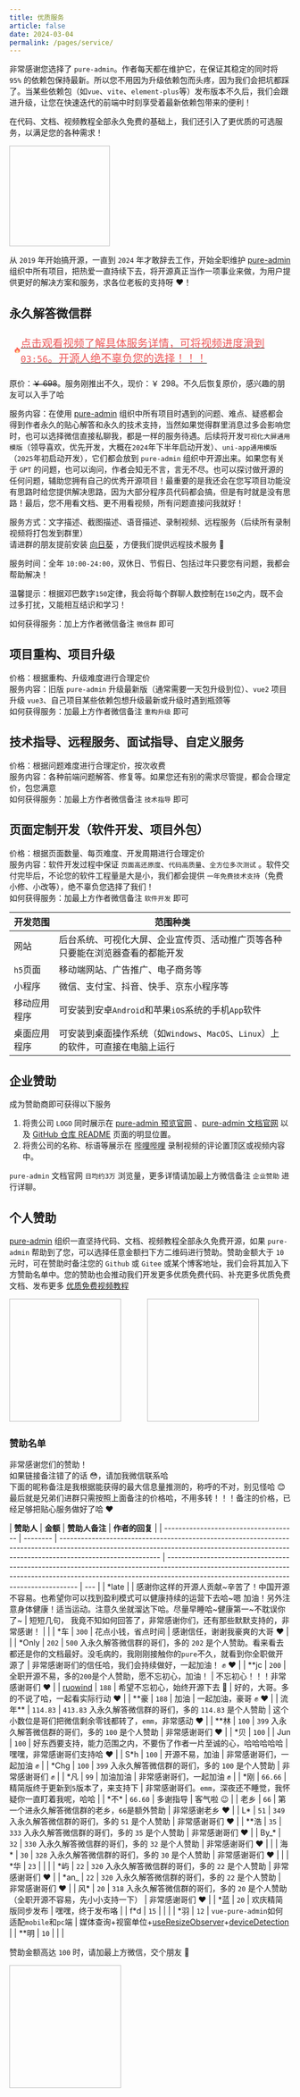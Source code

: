 ```yaml
---
title: 优质服务
article: false
date: 2024-03-04
permalink: /pages/service/
---
```


非常感谢您选择了 `pure-admin`。作者每天都在维护它，在保证其稳定的同时将 `95%` 的依赖包保持最新。所以您不用因为升级依赖包而头疼，因为我们会把坑都踩了。当某些依赖包（如`vue`、`vite`、`element-plus`等）发布版本不久后，我们会跟进升级，让您在快速迭代的前端中时刻享受着最新依赖包带来的便利！

在代码、文档、视频教程全部永久免费的基础上，我们还引入了更优质的可选服务，以满足您的各种需求！

<img :src="$withBase('/img/support/addWx.jpg')" width="180px" height="180px" />

从 `2019` 年开始搞开源，一直到 `2024` 年才敢辞去工作，开始全职维护 [pure-admin](https://github.com/pure-admin) 组织中所有项目，把热爱一直持续下去，将开源真正当作一项事业来做，为用户提供更好的解决方案和服务，求各位老板的支持呀 ❤️！

## 永久解答微信群

<a href="https://www.bilibili.com/video/BV15r421W7U9/"
style="background: var(--videoBgColor);padding:8px;border-radius: 6px;margin-bottom: 4px;display: flex;align-items: center;font-size: 19px;">
<svg t="1668145036658" viewBox="0 0 1024 1024" version="1.1" xmlns="http://www.w3.org/2000/svg"
	width="20" height="20">
<path d="M428.6976 107.3152c-6.5024 72.192-36.352 207.2576-160.256 337.408 3.6864-48.0256-7.1168-83.7632-19.0464-107.6736-6.6048-13.1584-26.0608-10.5984-28.8768 3.84-5.7344 29.44-20.5824 75.0592-57.6 137.7792-71.6288 121.3952-62.5664 459.8784 340.736 459.8784s430.4384-352.8192 373.1456-496.0256c-37.376-93.44-93.952-152.5248-128.8192-182.3232-11.4176-9.7792-29.1328-1.9456-29.5936 13.056-0.9216 30.464-7.3216 73.3696-33.0752 102.144-0.6656-52.7872-38.144-208.384-202.4448-296.8576-23.296-12.544-51.7632 2.4576-54.1696 28.7744z"
		fill="#FF5D50" p-id="3479">
</path>
<path d="M702.2592 678.4c-4.1984-45.056-60.672-166.5536-212.6336-246.4256-10.5984-5.5808-23.0912 3.1232-21.504 15.0016 6.2464 46.848 12.9536 140.4928-24.064 184.7296 4.0448-40.3968-18.1248-73.8304-36.6592-94.3104-8.3968-9.216-23.552-4.6592-25.4976 7.68-3.5328 22.3232-12.8512 56.2688-36.5568 97.9456-42.0864 74.0352-86.9888 188.672 124.5696 294.656 10.9568 0.5632 22.1696 0.8704 33.7408 0.8704 11.2128 0 22.0672-0.3072 32.7168-0.8704 158.2592-59.4944 173.4656-177.9712 165.888-259.2768z"
		fill="#FFDF99" p-id="3480">
</path>
</svg>
<span style="color: #ed5858">
点击观看视频了解具体服务详情，可将视频进度滑到`03:56`。开源人绝不辜负您的选择！！！
</span>
</a>

<p>原价：<span class="doc-deleted">￥ 698</span>。服务刚推出不久，现价：￥ 298。不久后恢复原价，感兴趣的朋友可以入手了哈</p>

服务内容：在使用 [pure-admin](https://github.com/pure-admin) 组织中所有项目时遇到的问题、难点、疑惑都会得到作者永久的贴心解答和永久的技术支持，当然如果觉得群里消息过多会影响您时，也可以选择微信直接私聊我，都是一样的服务待遇。后续将开发`可视化大屏通用模版`（领导喜欢，优先开发，大概在`2024`年下半年启动开发）、`uni-app通用模版`（`2025`年初启动开发），它们都会放到 `pure-admin` 组织中开源出来。如果您有关于 `GPT` 的问题，也可以询问，作者会知无不言，言无不尽。也可以探讨做开源的任何问题，辅助您拥有自己的优秀开源项目！最重要的是我还会在您写项目功能没有思路时给您提供解决思路，因为大部分程序员代码都会搞，但是有时就是没有思路！最后，您不用看文档、更不用看视频，所有问题直接问我就好！

服务方式：文字描述、截图描述、语音描述、录制视频、远程服务（后续所有录制视频将打包发到群里）  
请进群的朋友提前安装 [向日葵](https://sunlogin.oray.com/download?categ=personal) ，方便我们提供远程技术服务 🤝

服务时间：全年 `10:00-24:00`，双休日、节假日、包括过年只要您有问题，我都会帮助解决！

温馨提示：根据邓巴数字`150`定律，我会将每个群聊人数控制在`150`之内，既不会过多打扰，又能相互结识和学习！

如何获得服务：加上方作者微信备注 `微信群` 即可

## 项目重构、项目升级

价格：根据重构、升级难度进行合理定价  
服务内容：旧版 `pure-admin` 升级最新版（通常需要一天包升级到位）、`vue2` 项目升级 `vue3`、自己项目某些依赖包想升级最新或升级时遇到瓶颈等  
如何获得服务：加最上方作者微信备注 `重构升级` 即可

## 技术指导、远程服务、面试指导、自定义服务

价格：根据问题难度进行合理定价，按次收费  
服务内容：各种前端问题解答、修复等。如果您还有别的需求尽管提，都会合理定价，包您满意  
如何获得服务：加最上方作者微信备注 `技术指导` 即可

## 页面定制开发（软件开发、项目外包）

价格：根据页面数量、每页难度、开发周期进行合理定价  
服务内容：软件开发过程中保证 `页面高还原度`、`代码高质量`、`全方位多次测试` 。软件交付完毕后，不论您的软件工程量是大是小，我们都会提供 `一年免费技术支持`（免费小修、小改等），绝不辜负您选择了我们！  
如何获得服务：加最上方作者微信备注 `软件开发` 即可

| **开发范围** | **范围种类**                                                                      |
| ------------ | --------------------------------------------------------------------------------- |
| 网站         | 后台系统、可视化大屏、企业宣传页、活动推广页等各种只要能在浏览器查看的都能开发    |
| `h5`页面     | 移动端网站、广告推广、电子商务等                                                  |
| 小程序       | 微信、支付宝、抖音、快手、京东小程序等                                            |
| 移动应用程序 | 可安装到安卓`Android`和苹果`iOS`系统的手机`App`软件                               |
| 桌面应用程序 | 可安装到桌面操作系统（如`Windows`、`MacOS`、`Linux`）上的软件，可直接在电脑上运行 |

## 企业赞助

成为赞助商即可获得以下服务

1. 将贵公司 `LOGO` 同时展示在 [pure-admin 预览官网](https://yiming_chang.gitee.io/vue-pure-admin) 、[pure-admin 文档官网](https://yiming_chang.gitee.io/pure-admin-doc/) 以及 [GitHub 仓库 README](https://github.com/pure-admin/vue-pure-admin/blob/main/README.md) 页面的明显位置。
2. 将贵公司的名称、标语等展示在 [哔哩哔哩](https://space.bilibili.com/301103230) 录制视频的评论置顶区或视频内容中。

`pure-admin` 文档官网 `日均约3万` 浏览量，更多详情请加最上方微信备注 `企业赞助` 进行详聊。

## 个人赞助

[pure-admin](https://github.com/pure-admin) 组织一直坚持代码、文档、视频教程全部永久免费开源，如果 `pure-admin` 帮助到了您，可以选择任意金额扫下方二维码进行赞助。赞助金额大于 `10` 元时，可在赞助时备注您的 `Github` 或 `Gitee` 或某个博客地址，我们会将其加入下方赞助名单中。您的赞助也会推动我们开发更多优质免费代码、补充更多优质免费文档、发布更多 [优质免费视频教程](https://space.bilibili.com/301103230)

<div>
<img :src="$withBase('/img/support/ali.png')" width="200px" height="220px" />
&nbsp;&nbsp;&nbsp;&nbsp;&nbsp;&nbsp;&nbsp;&nbsp;&nbsp;&nbsp;
<img :src="$withBase('/img/support/wx.jpg')" width="200px" height="220px" />
</div>

### 赞助名单

非常感谢您们的赞助！  
如果链接备注错了的话 😳，请加我微信联系哈  
下面的昵称备注是我根据能获得的最大信息量推测的，称呼的不对，别见怪哈 😊  
最后就是兄弟们进群只需按照上面备注的价格哈，不用多转！！！备注的价格，已经足够把贴心服务做好了哈 ❤️

| **赞助人**                            | **金额** | **赞助人备注**                                                                                                                                                                           | **作者的回复**                                                                                                                                                                                                    |
| ------------------------------------- | -------- | ---------------------------------------------------------------------------------------------------------------------------------------------------------------------------------------- | ----------------------------------------------------------------------------------------------------------------------------------------------------------------------------------------------------------------- | --- |
| \*late                                |          | 感谢你这样的开源人贡献~辛苦了！中国开源不容易。也希望你可以找到盈利模式可以健康持续的运营下去哈~嗯 加油！另外注意身体健康！适当运动。注意久坐就溜达下哈。尽量早睡哈~健康第一~不耽误你了~ | 短短几句， 我竟不知如何回答了，非常感谢你们，还有那些默默支持的，非常感谢！                                                                                                                                       |     |
| \*车                                  | `300`    | 花点小钱，省点时间                                                                                                                                                                       | 感谢信任，谢谢我豪爽的大哥 ❤️                                                                                                                                                                                     |     |
| \*Only                                | `202`    | `500` 入永久解答微信群的哥们，多的 `202` 是个人赞助。看来看去都还是你的文档最好。没毛病的，我刚刚接触你的`pure`不久，就看到你全职做开源了                                                | 非常感谢哥们的信任哈，我们会持续做好，一起加油！ ✊ ❤️                                                                                                                                                            |
| \*\*jc                                | `200`    | 全职开源不易，多的`200`是个人赞助，愿不忘初心，加油！                                                                                                                                    | 不忘初心！！！非常感谢哥们 ❤️                                                                                                                                                                                     |
| [ruowind](https://github.com/ruowind) | `188`    | 希望不忘初心，始终开源下去 👏                                                                                                                                                            | 好的，大哥。多的不说了哈，一起看实际行动 ❤️                                                                                                                                                                       |
| \*\*豪                                | `188`    | 加油                                                                                                                                                                                     | 一起加油，豪哥 ✊ ❤️                                                                                                                                                                                              |
| 流年\*\*                              | `114.83` | `413.83` 入永久解答微信群的哥们，多的 `114.83` 是个人赞助                                                                                                                                | 这个小数位是哥们把微信剩余零钱都转了，`emm`，非常感动 ❤️                                                                                                                                                          |
| \*\*林                                | `100`    | `399` 入永久解答微信群的哥们，多的 `100` 是个人赞助                                                                                                                                      | 非常感谢哥们 ❤️                                                                                                                                                                                                   |
| \*贝                                  | `100`    |
| Jun                                   | `100`    | 好东西要支持，能力范围之内，不要伤了作者一片至诚的心，哈哈哈哈哈                                                                                                                         | 嘿嘿，非常感谢哥们支持哈 ❤️                                                                                                                                                                                       |
| S\*h                                  | `100`    | 开源不易，加油                                                                                                                                                                           | 非常感谢哥们，一起加油 ✊                                                                                                                                                                                         |
| \*Chg                                 | `100`    | `399` 入永久解答微信群的哥们，多的 `100` 是个人赞助                                                                                                                                      | 非常感谢哥们 ✊                                                                                                                                                                                                   |
| \*凡                                  | `99`     | 加油加油                                                                                                                                                                                 | 非常感谢哥们，一起加油 ✊                                                                                                                                                                                         |
| \*刚                                  | `66.66`  | 精简版终于更新到`5`版本了，来支持下                                                                                                                                                      | 非常感谢哥们。`emm`，深夜还不睡觉，我怀疑你一直盯着我呢，哈哈                                                                                                                                                     |
| \*不\*                                | `66.60`  | 多谢指导                                                                                                                                                                                 | 客气啦 😉                                                                                                                                                                                                         |
| 老乡                                  | `66`     | 第一个进永久解答微信群的老乡，`66`是额外赞助                                                                                                                                             | 非常感谢老乡 ❤️                                                                                                                                                                                                   |
| L\*                                   | `51`     | `349` 入永久解答微信群的哥们，多的 `51` 是个人赞助                                                                                                                                       | 非常感谢哥们 ❤️                                                                                                                                                                                                   |
| \*\*浩                                | `35`     | `333` 入永久解答微信群的哥们，多的 `35` 是个人赞助                                                                                                                                       | 非常感谢哥们 ❤️                                                                                                                                                                                                   |
| By\_\*                                | `32`     | `330` 入永久解答微信群的哥们，多的 `32` 是个人赞助                                                                                                                                       | 非常感谢哥们 ❤️                                                                                                                                                                                                   |     |
| 海\*                                  | `30`     | `328` 入永久解答微信群的哥们，多的 `30` 是个人赞助                                                                                                                                       | 非常感谢哥们 ❤️                                                                                                                                                                                                   |     |
| \*华                                  | `23`     |                                                                                                                                                                                          |                                                                                                                                                                                                                   |
| \*屿                                  | `22`     | `320` 入永久解答微信群的哥们，多的 `22` 是个人赞助                                                                                                                                       | 非常感谢哥们 ❤️                                                                                                                                                                                                   |
| \*an\_                                | `22`     | `320` 入永久解答微信群的哥们，多的 `22` 是个人赞助                                                                                                                                       | 非常感谢哥们 ❤️                                                                                                                                                                                                   |
| 风\*                                  | `20`     | `318` 入永久解答微信群的哥们，多的 `20` 是个人赞助（全职开源不容易，先小小支持一下）                                                                                                     | 非常感谢哥们 ❤️                                                                                                                                                                                                   |
| \*蓝                                  | `20`     | 欢庆精简版同步发布                                                                                                                                                                       | 嘿嘿，终于发布咯                                                                                                                                                                                                  |
| f\*d                                  | `15`     |                                                                                                                                                                                          |                                                                                                                                                                                                                   |
| \*羽                                  | `12`     | `vue-pure-admin`如何适配`mobile`和`pc`端                                                                                                                                                 | 媒体查询+视窗单位+[useResizeObserver](https://pure-admin-utils.netlify.app/hooks/useResizeObserver/useResizeObserver)+[deviceDetection](https://pure-admin-utils.netlify.app/utils/device/device#devicedetection) |
| \*\*明                                | `10`     |                                                                                                                                                                                          |                                                                                                                                                                                                                   |

赞助金额高达 `100` 时，请加最上方微信，交个朋友 🤝

<img :src="$withBase('/img/polite.jpg')" width="200px" height="220px" />

<style scoped>
#app > div.theme-container.sidebar-open.have-rightmenu.only-sidebarItem > div:nth-child(5) > main > div.theme-vdoing-wrapper > div.content-wrapper > div.theme-vdoing-content.content__default > table:nth-child(29) > thead > tr > th:nth-child(1) {
  width: 75px;
}
.doc-deleted {
  position: relative;
  text-decoration: none;
}
.doc-deleted::before {
  content: "";
  position: absolute;
  left: 0;
  bottom: 35%;
  width: 100%;
  height: 1px;
  background-color: black;
}
</style>
